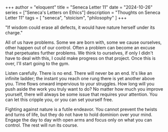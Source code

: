 +++
author = "eloquent"
title = "Seneca Letter 11"
date = "2024-10-26"
series = ["Seneca's Letters on Ethics"]
description = "Thoughts on Seneca Letter 11"
tags = [
    "seneca",
    "stoicism",
    "philosophy"
]
+++

"If wisdom could erase all defects, it would have nature herself under its charge."

All of us have problems. Some we are born with, some we cause ourselves, other happen out of our control. Often a problem can become an excuse that perpetuates further problems. We think to ourselves, if only I didn't have to deal with this, I could make progress on that project. Once this is over, I'll start going to the gym.

Listen carefully. There is no end. There will never be an end. It's like an infinite ladder; the instant you reach one rung there is yet another above you. Time flows onward impervious to your struggles. How long will you push aside the work you truly want to do? No matter how much you improve yourself, there will always be some issue that requires your attention. You can let this cripple you, or you can set yourself free.

Fighting against nature is a futile endeavor. You cannot prevent the twists and turns of life, but they do not have to hold dominion over your mind. Engage the day to day with open arms and focus only on what you can control. The rest will run its course.

